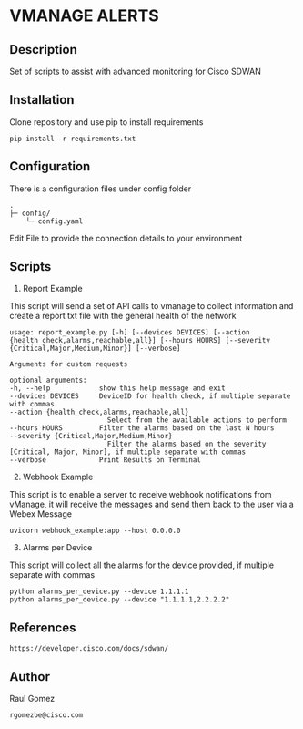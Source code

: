 # VMANAGE ALERTS

## Description

Set of scripts to assist with advanced monitoring for Cisco SDWAN

## Installation

Clone repository and use pip to install requirements

    pip install -r requirements.txt

## Configuration

There is a configuration files under config folder

    .
    ├─ config/
        └─ config.yaml

Edit File to provide the connection details to your environment

## Scripts

1. Report Example

This script will send a set of API calls to vmanage to collect information and create a report txt file with the general health of the network

    usage: report_example.py [-h] [--devices DEVICES] [--action {health_check,alarms,reachable,all}] [--hours HOURS] [--severity {Critical,Major,Medium,Minor}] [--verbose]

    Arguments for custom requests

    optional arguments:
    -h, --help            show this help message and exit
    --devices DEVICES     DeviceID for health check, if multiple separate with commas
    --action {health_check,alarms,reachable,all}
                            Select from the available actions to perform
    --hours HOURS         Filter the alarms based on the last N hours
    --severity {Critical,Major,Medium,Minor}
                            Filter the alarms based on the severity [Critical, Major, Minor], if multiple separate with commas
    --verbose             Print Results on Terminal

2. Webhook Example

This script is to enable a server to receive webhook notifications from vManage, it will receive the messages and send them back to the user via a Webex Message

    uvicorn webhook_example:app --host 0.0.0.0

3. Alarms per Device

This script will collect all the alarms for the device provided, if multiple separate with commas

    python alarms_per_device.py --device 1.1.1.1
    python alarms_per_device.py --device "1.1.1.1,2.2.2.2"

## References

    https://developer.cisco.com/docs/sdwan/


## Author

Raul Gomez

    rgomezbe@cisco.com
